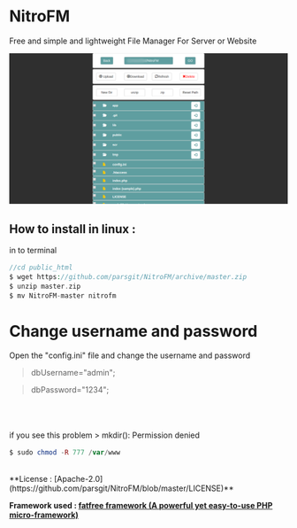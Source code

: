 # NitroFM
Free and simple and lightweight  File Manager For Server or Website

![NitroFM Screenshot](https://github.com/parsgit/NitroFM/blob/master/scr/nitroFileManager.png)

How to install in linux  : 
-
in to terminal
```php
//cd public_html
$ wget https://github.com/parsgit/NitroFM/archive/master.zip
$ unzip master.zip
$ mv NitroFM-master nitrofm
```

# Change username and password
Open the "config.ini" file and change the username and password 

 > dbUsername="admin";
 
 > dbPassword="1234";

 <br/><br/><br/>
 if you see this problem > mkdir(): Permission denied
 ```php
 $ sudo chmod -R 777 /var/www
 ```
 
 <br/>
 **License :  [Apache-2.0](https://github.com/parsgit/NitroFM/blob/master/LICENSE)**

**Framework used : [fatfree framework (A powerful yet easy-to-use PHP micro-framework)](https://fatfreeframework.com)**
